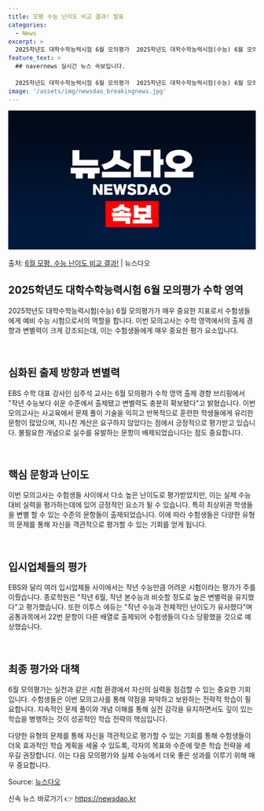 ```yaml
---
title: 모평 수능 난이도 비교 결과! 발표
categories:
  - News
excerpt: >
  2025학년도 대학수학능력시험 6월 모의평가  2025학년도 대학수학능력시험(수능) 6월 모의평가가 오늘(4…
feature_text: >
  ## navernews 실시간 뉴스 속보입니다.

  2025학년도 대학수학능력시험 6월 모의평가  2025학년도 대학수학능력시험(수능) 6월 모의평가가 오늘(4…
image: '/assets/img/newsdao_breakingnews.jpg'
---
```


![뉴스다오 속보](/assets/img/newsdao_breakingnews.jpg)

<p>출처: <a href="https://newsdao.kr/4070" rel="dofollow">6월 모평, 수능 난이도 비교 결과!</a> | 뉴스다오</p>

<h2 data-ke-size="size26">2025학년도 대학수학능력시험 6월 모의평가 수학 영역</h2>
2025학년도 대학수학능력시험(수능) 6월 모의평가가 매우 중요한 지표로서 수험생들에게 예비 수능 시험으로서의 역할을 합니다. 이번 모의고사는 수학 영역에서의 출제 경향과 변별력이 크게 강조되는데, 이는 수험생들에게 매우 중요한 평가 요소입니다.

<p data-ke-size="size16">&nbsp;</p>

<h2 data-ke-size="size24">심화된 출제 방향과 변별력</h2>
EBS 수학 대표 강사인 심주석 교사는 6월 모의평가 수학 영역 출제 경향 브리핑에서 "작년 수능보다 쉬운 수준에서 출제됐고 변별력도 충분히 확보됐다"고 밝혔습니다. 이번 모의고사는 사교육에서 문제 풀이 기술을 익히고 반복적으로 훈련한 학생들에게 유리한 문항이 많았으며, 지나친 계산은 요구하지 않았다는 점에서 긍정적으로 평가받고 있습니다. 불필요한 개념으로 실수를 유발하는 문항이 배제되었습니다는 점도 중요합니다.

<p data-ke-size="size16">&nbsp;</p>

<h2 data-ke-size="size24">핵심 문항과 난이도</h2>
이번 모의고사는 수험생들 사이에서 다소 높은 난이도로 평가받았지만, 이는 실제 수능 대비 실력을 평가하는데에 있어 긍정적인 요소가 될 수 있습니다. 특히 최상위권 학생들을 변별 할 수 있는 수준의 문항들이 출제되었습니다. 이에 따라 수험생들은 다양한 유형의 문제를 통해 자신을 객관적으로 평가할 수 있는 기회를 얻게 됩니다.

<p data-ke-size="size16">&nbsp;</p>

<h2 data-ke-size="size24">입시업체들의 평가</h2>
EBS와 달리 여러 입시업체들 사이에서는 작년 수능만큼 어려운 시험이라는 평가가 주를 이뤘습니다. 종로학원은 "작년 6월, 작년 본수능과 비슷할 정도로 높은 변별력을 유지했다"고 평가했습니다. 또한 이투스 에듀는 "작년 수능과 전체적인 난이도가 유사했다"며 공통과목에서 22번 문항이 다른 배열로 출제되어 수험생들이 다소 당황했을 것으로 예상했습니다.

<p data-ke-size="size16">&nbsp;</p>

<h2 data-ke-size="size24">최종 평가와 대책</h2>
6월 모의평가는 실전과 같은 시험 환경에서 자신의 실력을 점검할 수 있는 중요한 기회입니다. 수험생들은 이번 모의고사를 통해 약점을 파악하고 보완하는 전략적 학습이 필요합니다. 지속적인 문제 풀이와 개념 이해를 통해 실전 감각을 유지하면서도 깊이 있는 학습을 병행하는 것이 성공적인 학습 전략의 핵심입니다.

다양한 유형의 문제를 통해 자신을 객관적으로 평가할 수 있는 기회를 통해 수험생들이 더욱 효과적인 학습 계획을 세울 수 있도록, 각자의 목표와 수준에 맞춘 학습 전략을 세우길 권장합니다. 이는 다음 모의평가와 실제 수능에서 더욱 좋은 성과를 이루기 위해 매우 중요합니다.

Source: <a href="https://newsdao.kr/4070">뉴스다오</a> 

신속 뉴스 바로가기 👉 <a href="https://newsdao.kr" rel="dofollow">https://newsdao.kr</a>


